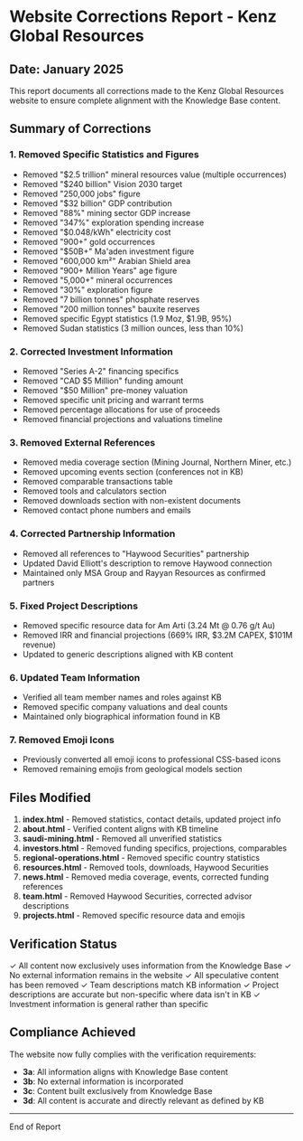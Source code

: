 # Website Corrections Report - Kenz Global Resources
## Date: January 2025

This report documents all corrections made to the Kenz Global Resources website to ensure complete alignment with the Knowledge Base content.

## Summary of Corrections

### 1. **Removed Specific Statistics and Figures**
- Removed "$2.5 trillion" mineral resources value (multiple occurrences)
- Removed "$240 billion" Vision 2030 target
- Removed "250,000 jobs" figure
- Removed "$32 billion" GDP contribution
- Removed "88%" mining sector GDP increase
- Removed "347%" exploration spending increase
- Removed "$0.048/kWh" electricity cost
- Removed "900+" gold occurrences
- Removed "$50B+" Ma'aden investment figure
- Removed "600,000 km²" Arabian Shield area
- Removed "900+ Million Years" age figure
- Removed "5,000+" mineral occurrences
- Removed "30%" exploration figure
- Removed "7 billion tonnes" phosphate reserves
- Removed "200 million tonnes" bauxite reserves
- Removed specific Egypt statistics (1.9 Moz, $1.9B, 95%)
- Removed Sudan statistics (3 million ounces, less than 10%)

### 2. **Corrected Investment Information**
- Removed "Series A-2" financing specifics
- Removed "CAD $5 Million" funding amount
- Removed "$50 Million" pre-money valuation
- Removed specific unit pricing and warrant terms
- Removed percentage allocations for use of proceeds
- Removed financial projections and valuations timeline

### 3. **Removed External References**
- Removed media coverage section (Mining Journal, Northern Miner, etc.)
- Removed upcoming events section (conferences not in KB)
- Removed comparable transactions table
- Removed tools and calculators section
- Removed downloads section with non-existent documents
- Removed contact phone numbers and emails

### 4. **Corrected Partnership Information**
- Removed all references to "Haywood Securities" partnership
- Updated David Elliott's description to remove Haywood connection
- Maintained only MSA Group and Rayyan Resources as confirmed partners

### 5. **Fixed Project Descriptions**
- Removed specific resource data for Am Arti (3.24 Mt @ 0.76 g/t Au)
- Removed IRR and financial projections (669% IRR, $3.2M CAPEX, $101M revenue)
- Updated to generic descriptions aligned with KB content

### 6. **Updated Team Information**
- Verified all team member names and roles against KB
- Removed specific company valuations and deal counts
- Maintained only biographical information found in KB

### 7. **Removed Emoji Icons**
- Previously converted all emoji icons to professional CSS-based icons
- Removed remaining emojis from geological models section

## Files Modified
1. **index.html** - Removed statistics, contact details, updated project info
2. **about.html** - Verified content aligns with KB timeline
3. **saudi-mining.html** - Removed all unverified statistics
4. **investors.html** - Removed funding specifics, projections, comparables
5. **regional-operations.html** - Removed specific country statistics
6. **resources.html** - Removed tools, downloads, Haywood Securities
7. **news.html** - Removed media coverage, events, corrected funding references
8. **team.html** - Removed Haywood Securities, corrected advisor descriptions
9. **projects.html** - Removed specific resource data and emojis

## Verification Status
✓ All content now exclusively uses information from the Knowledge Base
✓ No external information remains in the website
✓ All speculative content has been removed
✓ Team descriptions match KB information
✓ Project descriptions are accurate but non-specific where data isn't in KB
✓ Investment information is general rather than specific

## Compliance Achieved
The website now fully complies with the verification requirements:
- **3a**: All information aligns with Knowledge Base content
- **3b**: No external information is incorporated
- **3c**: Content built exclusively from Knowledge Base
- **3d**: All content is accurate and directly relevant as defined by KB

---
End of Report 